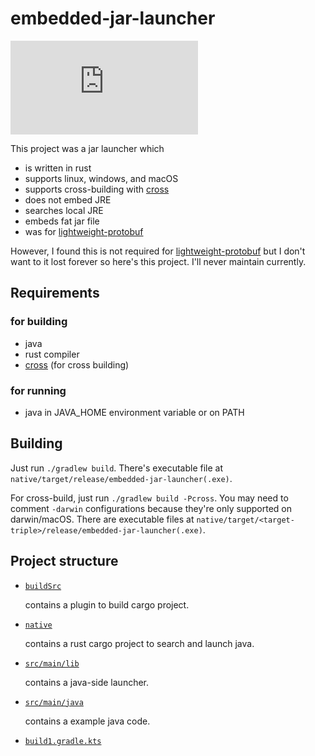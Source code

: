 # embedded-jar-launcher
[![a12 maintenance: Archived](https://anatawa12.com/short.php?q=a12-archived-svg)](https://anatawa12.com/short.php?q=a12-archived-doc)

This project was a jar launcher which
- is written in rust
- supports linux, windows, and macOS
- supports cross-building with [cross]
- does not embed JRE
- searches local JRE
- embeds fat jar file
- was for [lightweight-protobuf]

However, I found this is not required for [lightweight-protobuf]
but I don't want to it lost forever so here's this project. 
I'll never maintain currently.

## Requirements
### for building
- java
- rust compiler
- [cross] (for cross building)

### for running
- java in JAVA_HOME environment variable or on PATH

## Building

Just run ``./gradlew build``.
There's executable file at `native/target/release/embedded-jar-launcher(.exe)`.

For cross-build, just run ``./gradlew build -Pcross``.
You may need to comment `-darwin` configurations because 
they're only supported on darwin/macOS.
There are executable files at `native/target/<target-triple>/release/embedded-jar-launcher(.exe)`.

## Project structure

- [`buildSrc`](buildSrc)

  contains a plugin to build cargo project.
- [`native`](native)

  contains a rust cargo project to search and launch java.

- [`src/main/lib`](src/main/lib)

  contains a java-side launcher.

- [`src/main/java`](src/main/java)

  contains a example java code.

- [`build1.gradle.kts`](build1.gradle.kts)

[lightweight-protobuf]: https://github.com/anatawa12/lightweight-protobuf
[cross]: https://github.com/rust-embedded/cross
